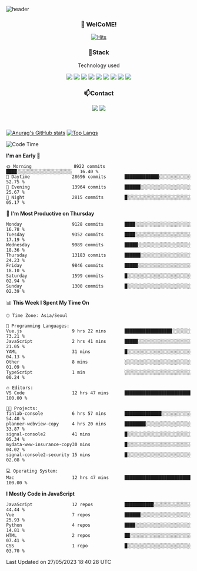 ![header](https://capsule-render.vercel.app/api?type=waving&color=gradient&height=200&text=Kyungjoon&fontAlign=70&fontAlignY=40&animation=twinkling)

<h3 align="center">👋 WelCoME!</h3>

<div align=center>
  
[![Hits](https://hits.seeyoufarm.com/api/count/incr/badge.svg?url=https%3A%2F%2Fgithub.com%2Fuvula6921&count_bg=%2322BAC9&title_bg=%23827F7F&icon=iconify.svg&icon_color=%2325A27F&title=visits&edge_flat=false)](https://hits.seeyoufarm.com)
  
</div>
<h3 align="center">📌Stack</h3>
<p align="center">Technology used</p>
<div align="center"><img src="https://img.shields.io/badge/HTML5-E34F26?style=flat-square&logo=HTML5&logoColor=white"></img> <img src="https://img.shields.io/badge/CSS3-0A84FF?style=flat-square&logo=CSS3&logoColor=white"></img> <img src="https://img.shields.io/badge/JavaScript-FFCD11?style=flat-square&logo=JavaScript&logoColor=white"></img> <img src="https://img.shields.io/badge/React-00BCF6?style=flat-square&logo=React&logoColor=white"></img> <img src="https://img.shields.io/badge/jQuery-3655FF?style=flat-square&logo=jQuery&logoColor=white"></img> <img src="https://img.shields.io/badge/Ruby-E0115F?style=flat-square&logo=Ruby&logoColor=white"></img> <img src="https://img.shields.io/badge/Python-4B8BBE?style=flat-square&logo=Python&logoColor=white"></img> <img src="https://img.shields.io/badge/Vue-4FC08D?style=flat-square&logo=Vue.js&logoColor=white"></img> <img src="https://img.shields.io/badge/Nuxt-00DC82?style=flat-square&logo=Nuxt.js&logoColor=white"></img></div>

<h3 align="center">📫Contact</h3>
<div align="center"><a href="https://velog.io/@uvula6921/"><img src="https://img.shields.io/badge/Blog-20c997?style=flat-square&logo=V&logoColor=white"/></a> <a href="pkj6921@gmail.com"><img src="https://img.shields.io/badge/Gmail-EA4335?style=flat-square&logo=Gmail&logoColor=white"/></a></div>
<br>
<br>

[![Anurag's GitHub stats](https://github-readme-stats.vercel.app/api?username=uvula6921&hide=stars,issues&show_icons=true&count_private=true&theme=tokyonight)](https://github.com/anuraghazra/github-readme-stats)
[![Top Langs](https://github-readme-stats.vercel.app/api/top-langs/?username=uvula6921&hide=css,jupyter%20notebook,html&exclude_repo=uvula6921,uvula6921.github.io&layout=compact&langs_count=8)](https://github.com/anuraghazra/github-readme-stats)

<!--START_SECTION:waka-->
![Code Time](http://img.shields.io/badge/Code%20Time-1%2C609%20hrs%2036%20mins-blue)

**I'm an Early 🐤** 

```text
🌞 Morning                8922 commits        ████░░░░░░░░░░░░░░░░░░░░░   16.40 % 
🌆 Daytime                28696 commits       █████████████░░░░░░░░░░░░   52.75 % 
🌃 Evening                13964 commits       ██████░░░░░░░░░░░░░░░░░░░   25.67 % 
🌙 Night                  2815 commits        █░░░░░░░░░░░░░░░░░░░░░░░░   05.17 % 
```
📅 **I'm Most Productive on Thursday** 

```text
Monday                   9128 commits        ████░░░░░░░░░░░░░░░░░░░░░   16.78 % 
Tuesday                  9352 commits        ████░░░░░░░░░░░░░░░░░░░░░   17.19 % 
Wednesday                9989 commits        █████░░░░░░░░░░░░░░░░░░░░   18.36 % 
Thursday                 13183 commits       ██████░░░░░░░░░░░░░░░░░░░   24.23 % 
Friday                   9846 commits        █████░░░░░░░░░░░░░░░░░░░░   18.10 % 
Saturday                 1599 commits        █░░░░░░░░░░░░░░░░░░░░░░░░   02.94 % 
Sunday                   1300 commits        █░░░░░░░░░░░░░░░░░░░░░░░░   02.39 % 
```


📊 **This Week I Spent My Time On** 

```text
🕑︎ Time Zone: Asia/Seoul

💬 Programming Languages: 
Vue.js                   9 hrs 22 mins       ██████████████████░░░░░░░   73.21 % 
JavaScript               2 hrs 41 mins       █████░░░░░░░░░░░░░░░░░░░░   21.05 % 
YAML                     31 mins             █░░░░░░░░░░░░░░░░░░░░░░░░   04.13 % 
Other                    8 mins              ░░░░░░░░░░░░░░░░░░░░░░░░░   01.09 % 
TypeScript               1 min               ░░░░░░░░░░░░░░░░░░░░░░░░░   00.24 % 

🔥 Editors: 
VS Code                  12 hrs 47 mins      █████████████████████████   100.00 % 

🐱‍💻 Projects: 
finlab-console           6 hrs 57 mins       ██████████████░░░░░░░░░░░   54.40 % 
planner-webview-copy     4 hrs 20 mins       ████████░░░░░░░░░░░░░░░░░   33.87 % 
signal-console2          41 mins             █░░░░░░░░░░░░░░░░░░░░░░░░   05.34 % 
mydata-www-insurance-copy30 mins             █░░░░░░░░░░░░░░░░░░░░░░░░   04.02 % 
signal-console2-security 15 mins             █░░░░░░░░░░░░░░░░░░░░░░░░   02.08 % 

💻 Operating System: 
Mac                      12 hrs 47 mins      █████████████████████████   100.00 % 
```

**I Mostly Code in JavaScript** 

```text
JavaScript               12 repos            ███████████░░░░░░░░░░░░░░   44.44 % 
Vue                      7 repos             ██████░░░░░░░░░░░░░░░░░░░   25.93 % 
Python                   4 repos             ████░░░░░░░░░░░░░░░░░░░░░   14.81 % 
HTML                     2 repos             ██░░░░░░░░░░░░░░░░░░░░░░░   07.41 % 
CSS                      1 repo              █░░░░░░░░░░░░░░░░░░░░░░░░   03.70 % 
```




 Last Updated on 27/05/2023 18:40:28 UTC
<!--END_SECTION:waka-->

